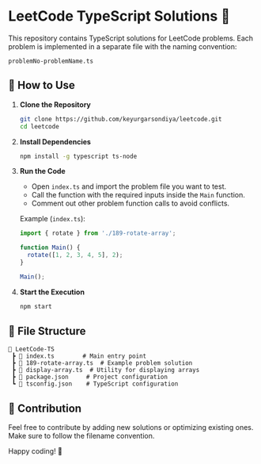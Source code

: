 # LeetCode TypeScript Solutions 🚀

This repository contains TypeScript solutions for LeetCode problems. Each problem is implemented in a separate file with the naming convention:

```
problemNo-problemName.ts
```

## 📌 How to Use

1. **Clone the Repository**
   ```bash
   git clone https://github.com/keyurgarsondiya/leetcode.git
   cd leetcode
   ```

2. **Install Dependencies**
   ```bash
   npm install -g typescript ts-node
   ```

3. **Run the Code**
    - Open `index.ts` and import the problem file you want to test.
    - Call the function with the required inputs inside the `Main` function.
    - Comment out other problem function calls to avoid conflicts.

   Example (`index.ts`):
   ```ts
   import { rotate } from './189-rotate-array';

   function Main() {
     rotate([1, 2, 3, 4, 5], 2);
   }

   Main();
   ```

4. **Start the Execution**
   ```sh
   npm start
   ```

## 📝 File Structure

```
📂 LeetCode-TS
 ┣ 📜 index.ts        # Main entry point
 ┣ 📜 189-rotate-array.ts  # Example problem solution
 ┣ 📜 display-array.ts  # Utility for displaying arrays
 ┣ 📜 package.json     # Project configuration
 ┗ 📜 tsconfig.json    # TypeScript configuration
```

## 📌 Contribution

Feel free to contribute by adding new solutions or optimizing existing ones. Make sure to follow the filename convention.

Happy coding! 🚀